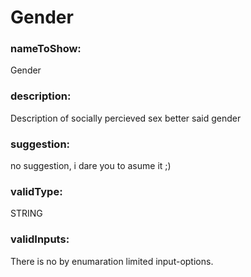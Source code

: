 

# Gender



    


### nameToShow:
    
Gender    


### description:
    
Description of socially percieved sex better said gender    


### suggestion:
    
no suggestion, i dare you to asume it ;)    


### validType:
    
STRING    


### validInputs:
    
There is no by enumaration limited input-options.  

